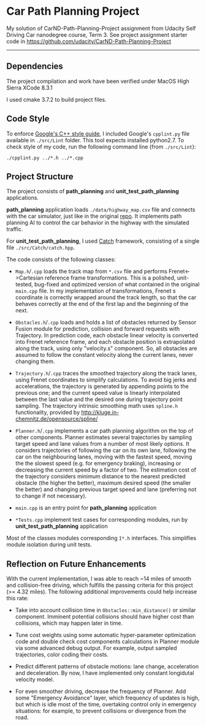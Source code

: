# Car Path Planning Project

My solution of CarND-Path-Planning-Project assignment from Udacity Self Driving Car nanodegree course, Term 3. See project assignment starter code in https://github.com/udacity/CarND-Path-Planning-Project

---

## Dependencies

The project compilation and work have been verified under MacOS High Sierra XCode 8.3.1 

I used cmake 3.7.2 to build project files.

## Code Style

To enforce [Google's C++ style guide](https://google.github.io/styleguide/cppguide.html), I included Google's `cpplint.py` file available in `./src/Lint` folder. This tool expects installed python2.7. To check style of my code, run the following command line (from `./src/Lint`):

```
./cpplint.py ../*.h ../*.cpp
```

## Project Structure

The project consists of **path_planning** and **unit_test_path_planning** applications.

**path_planning** application loads `./data/highway_map.csv` file and connects with the car simulator, just like in the original [repo](https://github.com/udacity/CarND-Unscented-Kalman-Filter-Project). It implements path planning AI to control the car behavior in the highway with the simulated traffic. 

For **unit_test_path_planning**, I used [Catch](https://github.com/philsquared/Catch) framework, consisting of a single file `./src/Catch/catch.hpp`.

The code consists of the following classes:
* `Map.h`/`.cpp` loads the track map from `*.csv` file and performs Frenet<->Cartesian reference frame transformations. This is a polished, unit-tested, bug-fixed and optimized version of what contained in the original `main.cpp` file. In my implementation of transformations, Frenet s coordinate is correctly wrapped around the track length, so that the car behaves correctly at the end of the first lap and the beginning of the next.

* `Obstacles.h`/`.cpp` loads and holds a list of obstacles returned by Sensor Fusion module for prediction, collision and forward requests with Trajectory. In prediction code, each obstacle linear velocity is converted into Frenet reference frame, and each obstacle position is extrapolated along the track, using only "velocity.s" component. So, all obstacles are assumed to follow the constant velocity along the current lanes, never changing them.

* `Trajectory.h`/`.cpp` traces the smoothed trajectory along the track lanes, using Frenet coordinates to simplify calculations. To avoid big jerks and accelerations, the trajectory is generated by appending points to the previous one; and the current speed value is linearly interpolated between the last value and the desired one during trajectory point sampling. The trajectory intrinsic smoothing math uses `spline.h` functionality, provided by http://kluge.in-chemnitz.de/opensource/spline/

* `Planner.h`/`.cpp` implements a car path planning algorithm on the top of other components. Planner estimates several trajectories by sampling target speed and lane values from a number of most likely options. It considers trajectories of following the car on its own lane, following the car on the neighbouring lanes, moving with the fastest speed, moving the the slowest speed (e.g. for emergency braking), increasing or decreasing the current speed by a factor of two. The estimation cost of the trajectory considers minimum distance to the nearest predicted obstacle (the higher the better), maximum desired speed (the smaller the better) and changing previous target speed and lane (preferring not to change if not necessary).

* `main.cpp` is an entry point for **path_planning** application

* `*Tests.cpp` implement test cases for corresponding modules, run by **unit_test_path_planning** application

Most of the classes modules corresponding `I*.h` interfaces. This simplifies module isolation during unit tests.

## Reflection on Future Enhancements

With the current implementation, I was able to reach ~14 miles of smooth and collision-free driving, which fulfills the passing criteria for this project (>= 4.32 miles). The following additional improvements could help increase this rate:

* Take into account collision time in `Obstacles::min_distance()` or similar component. Imminent potential collisions should have higher cost than collisions, which may happen later in time.

* Tune cost weights using some automatic hyper-parameter optimization code and double check cost components calculations in Planner module via some advanced debug output. For example, output sampled trajectories, color coding their costs.

* Predict different patterns of obstacle motions: lane change, acceleration and deceleration. By now, I have implemented only constant longidutal velocity model.

* For even smoother driving, decrease the frequency of Planner. Add some "Emergency Avoidance" layer, which frequency of updates is high, but which is idle most of the time, overtaking control only in emergency situations: for example, to prevent collisions or divergence from the road.
